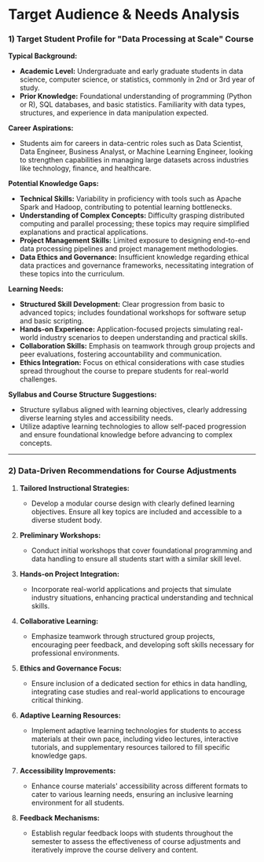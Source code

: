 Target Audience & Needs Analysis
================================

### 1) Target Student Profile for "Data Processing at Scale" Course

**Typical Background:**
- **Academic Level:** Undergraduate and early graduate students in data science, computer science, or statistics, commonly in 2nd or 3rd year of study.
- **Prior Knowledge:** Foundational understanding of programming (Python or R), SQL databases, and basic statistics. Familiarity with data types, structures, and experience in data manipulation expected.

**Career Aspirations:**
- Students aim for careers in data-centric roles such as Data Scientist, Data Engineer, Business Analyst, or Machine Learning Engineer, looking to strengthen capabilities in managing large datasets across industries like technology, finance, and healthcare.

**Potential Knowledge Gaps:**
- **Technical Skills:** Variability in proficiency with tools such as Apache Spark and Hadoop, contributing to potential learning bottlenecks.
- **Understanding of Complex Concepts:** Difficulty grasping distributed computing and parallel processing; these topics may require simplified explanations and practical applications.
- **Project Management Skills:** Limited exposure to designing end-to-end data processing pipelines and project management methodologies.
- **Data Ethics and Governance:** Insufficient knowledge regarding ethical data practices and governance frameworks, necessitating integration of these topics into the curriculum.

**Learning Needs:**
- **Structured Skill Development:** Clear progression from basic to advanced topics; includes foundational workshops for software setup and basic scripting.
- **Hands-on Experience:** Application-focused projects simulating real-world industry scenarios to deepen understanding and practical skills.
- **Collaboration Skills:** Emphasis on teamwork through group projects and peer evaluations, fostering accountability and communication.
- **Ethics Integration:** Focus on ethical considerations with case studies spread throughout the course to prepare students for real-world challenges.

**Syllabus and Course Structure Suggestions:**
- Structure syllabus aligned with learning objectives, clearly addressing diverse learning styles and accessibility needs.
- Utilize adaptive learning technologies to allow self-paced progression and ensure foundational knowledge before advancing to complex concepts.

---

### 2) Data-Driven Recommendations for Course Adjustments

1. **Tailored Instructional Strategies:**
   - Develop a modular course design with clearly defined learning objectives. Ensure all key topics are included and accessible to a diverse student body.

2. **Preliminary Workshops:**
   - Conduct initial workshops that cover foundational programming and data handling to ensure all students start with a similar skill level.

3. **Hands-on Project Integration:**
   - Incorporate real-world applications and projects that simulate industry situations, enhancing practical understanding and technical skills.

4. **Collaborative Learning:**
   - Emphasize teamwork through structured group projects, encouraging peer feedback, and developing soft skills necessary for professional environments.

5. **Ethics and Governance Focus:**
   - Ensure inclusion of a dedicated section for ethics in data handling, integrating case studies and real-world applications to encourage critical thinking.

6. **Adaptive Learning Resources:**
   - Implement adaptive learning technologies for students to access materials at their own pace, including video lectures, interactive tutorials, and supplementary resources tailored to fill specific knowledge gaps.

7. **Accessibility Improvements:**
   - Enhance course materials' accessibility across different formats to cater to various learning needs, ensuring an inclusive learning environment for all students.

8. **Feedback Mechanisms:**
   - Establish regular feedback loops with students throughout the semester to assess the effectiveness of course adjustments and iteratively improve the course delivery and content.